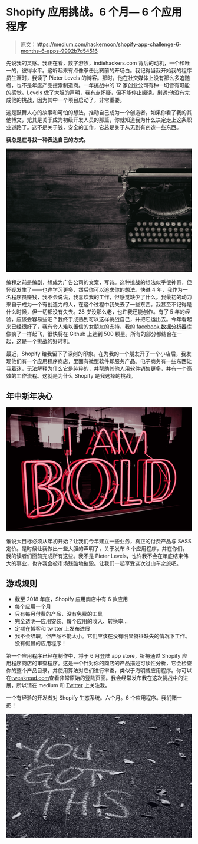 # Shopify 应用挑战。6 个月— 6 个应用程序

> 原文：<https://medium.com/hackernoon/shopify-app-challenge-6-months-6-apps-9992b7d54516>

先说我的灵感。我正在看，数字游牧，indiehackers.com 背后的动机，一个和唯一的，彼得水平。这听起来有点像拳击比赛前的开场白。我记得当我开始我的程序员生涯时，我读了 Pieter Levels 的博客。那时，他在社交媒体上没有那么多追随者，也不是年度产品搜索制造商。一年挑战中的 12 家创业公司有种一切皆有可能的感觉。Levels 做了大胆的声明，我有点怀疑，但不能停止阅读。剧透:他没有完成他的挑战，因为其中一个项目启动了，非常重要。

这是鼓舞人心的故事和可怕的想法，推动自己成为一个创造者。如果你看了我的其他博文，尤其是关于成为初级开发人员的那篇，你就知道我为什么决定走上这条职业道路了。这不是关于钱，安全的工作，它总是关于从无到有创造一些东西。

**我总是在寻找一种表达自己的方式。**

![](img/9cfa2a38cf71c4ce1f72974966b34dfa.png)

编程之前是编剧，想成为广告公司的文案，写诗。这种挑战的想法似乎很神奇，但怀疑发生了——也许学习更多，然后你可以追求你的想法。快进 4 年，我作为一名程序员赚钱，我不会说谎，我喜欢我的工作，但感觉缺少了什么。我最初的动力来自于成为一个有创造力的人，在这个过程中我失去了一些东西。我甚至不记得是什么时候，但一切都没有失去。28 岁没那么老，也许我还能创作。有了 5 年的经验，应该会容易些吧？我终于成熟到可以这样挑战自己，并把它运出去。今年看起来已经很好了，我有令人难以置信的女朋友的支持，我的 [facebook 数据分析器](https://github.com/Lackoftactics/facebook_data_analyzer)库像疯了一样起飞，很快将在 Github 上达到 500 颗星。所有的部分都结合在一起，这是一个挑战的好时机。

最近，Shopify 给我留下了深刻的印象。在为我的一个朋友开了一个小店后，我发现他们有一个应用程序商店，里面有微型软件即服务产品。电子商务有一些东西让我着迷，无法解释为什么它是纯粹的，并帮助其他人用软件销售更多，并有一个高效的工作流程。这就是为什么 Shopify 是我选择的挑战。

## **年中新年决心**

![](img/a66857921032ac038d8f3bcaa0e3e169.png)

谁说大目标必须从年初开始？让我们今年建立一些业务，真正的付费产品与 SASS 定价。是时候让我做出一些大胆的声明了，关于发布 6 个应用程序，并在你们，我的读者们面前完成所有这些。我不是 Pieter Levels，也许我不会在年底结束伟大的事业，也许我会被市场残酷地摧毁。让我们一起享受这次过山车之旅吧。

## 游戏规则

*   截至 2018 年底，Shopify 应用商店中有 6 款应用
*   每个应用一个月
*   只有每月付费的产品，没有免费的工具
*   完全透明—应用安装、每个应用的收入、转换率…
*   定期在博客和 twitter 上发布进展
*   我不会辞职，但产品不能太小。它们应该在没有明显特征缺失的情况下工作。没有假冒的应用程序！

第一个应用程序已经在制作中，将于 6 月登陆 app store，祈祷通过 Shopify 应用程序商店的审查程序。这是一个针对你的商店的产品描述可读性分析，它会检查你的整个产品目录，并使用算法对它们进行审查，类似于海明威应用程序。你可以在[tweakread.com](http://tweakread.com)查看非常原始的登陆页面。我会经常发布我在这次挑战中的进展，所以请在 medium 和 [Twitter](https://twitter.com/przemekmroczek) 上关注我。

一个有经验的开发者对 Shopify 生态系统。六个月。6 个应用程序。我们赌一把！

![](img/60a4e29fa5af682eceee4276bca6f9bf.png)